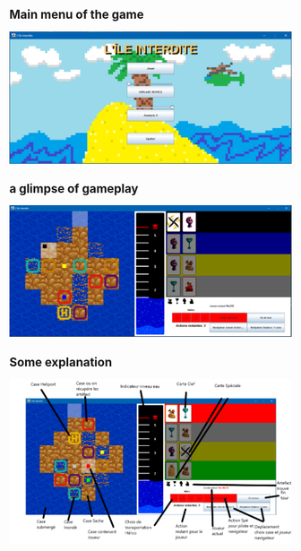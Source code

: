 

## Main menu of the game
<p align="center">
  <img src="ImageReadme/MainMenuIleInterdite.PNG" width="700" title="Main Menu">
</p>


## a glimpse of gameplay
<p align="center">
    <img src="ImageReadme/GamePlayIleInterdite.PNG" width="700" title="Gameplay">
</p>

## Some explanation

<p align="center">
    <img src="ImageReadme/Gameplay explication.PNG" width="800" title="Gameplay">
</p>